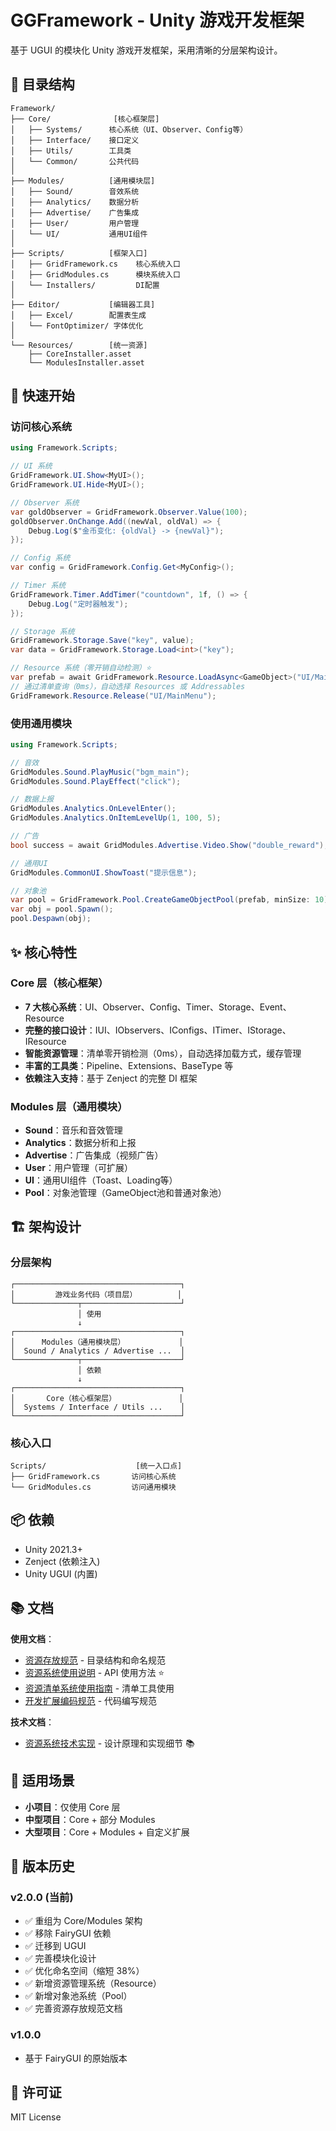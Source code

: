 # GGFramework - Unity 游戏开发框架

基于 UGUI 的模块化 Unity 游戏开发框架，采用清晰的分层架构设计。

## 📁 目录结构

```
Framework/
├── Core/              [核心框架层]
│   ├── Systems/      核心系统（UI、Observer、Config等）
│   ├── Interface/    接口定义
│   ├── Utils/        工具类
│   └── Common/       公共代码
│
├── Modules/          [通用模块层]
│   ├── Sound/        音效系统
│   ├── Analytics/    数据分析
│   ├── Advertise/    广告集成
│   ├── User/         用户管理
│   └── UI/           通用UI组件
│
├── Scripts/          [框架入口]
│   ├── GridFramework.cs    核心系统入口
│   ├── GridModules.cs      模块系统入口
│   └── Installers/         DI配置
│
├── Editor/           [编辑器工具]
│   ├── Excel/        配置表生成
│   └── FontOptimizer/ 字体优化
│
└── Resources/        [统一资源]
    ├── CoreInstaller.asset
    └── ModulesInstaller.asset
```

## 🚀 快速开始

### 访问核心系统

```csharp
using Framework.Scripts;

// UI 系统
GridFramework.UI.Show<MyUI>();
GridFramework.UI.Hide<MyUI>();

// Observer 系统
var goldObserver = GridFramework.Observer.Value(100);
goldObserver.OnChange.Add((newVal, oldVal) => {
    Debug.Log($"金币变化: {oldVal} -> {newVal}");
});

// Config 系统
var config = GridFramework.Config.Get<MyConfig>();

// Timer 系统
GridFramework.Timer.AddTimer("countdown", 1f, () => {
    Debug.Log("定时器触发");
});

// Storage 系统
GridFramework.Storage.Save("key", value);
var data = GridFramework.Storage.Load<int>("key");

// Resource 系统（零开销自动检测）⭐
var prefab = await GridFramework.Resource.LoadAsync<GameObject>("UI/MainMenu");
// 通过清单查询（0ms），自动选择 Resources 或 Addressables
GridFramework.Resource.Release("UI/MainMenu");
```

### 使用通用模块

```csharp
using Framework.Scripts;

// 音效
GridModules.Sound.PlayMusic("bgm_main");
GridModules.Sound.PlayEffect("click");

// 数据上报
GridModules.Analytics.OnLevelEnter();
GridModules.Analytics.OnItemLevelUp(1, 100, 5);

// 广告
bool success = await GridModules.Advertise.Video.Show("double_reward");

// 通用UI
GridModules.CommonUI.ShowToast("提示信息");

// 对象池
var pool = GridFramework.Pool.CreateGameObjectPool(prefab, minSize: 10);
var obj = pool.Spawn();
pool.Despawn(obj);
```

## ✨ 核心特性

### Core 层（核心框架）

- **7 大核心系统**：UI、Observer、Config、Timer、Storage、Event、Resource
- **完整的接口设计**：IUI、IObservers、IConfigs、ITimer、IStorage、IResource
- **智能资源管理**：清单零开销检测（0ms），自动选择加载方式，缓存管理
- **丰富的工具类**：Pipeline、Extensions、BaseType 等
- **依赖注入支持**：基于 Zenject 的完整 DI 框架

### Modules 层（通用模块）

- **Sound**：音乐和音效管理
- **Analytics**：数据分析和上报
- **Advertise**：广告集成（视频广告）
- **User**：用户管理（可扩展）
- **UI**：通用UI组件（Toast、Loading等）
- **Pool**：对象池管理（GameObject池和普通对象池）

## 🏗️ 架构设计

### 分层架构

```
┌─────────────────────────────────────┐
│         游戏业务代码（项目层）         │ 
└──────────────┬──────────────────────┘
               │ 使用
               ↓
┌─────────────────────────────────────┐
│      Modules（通用模块层）            │
│  Sound / Analytics / Advertise ...  │
└──────────────┬──────────────────────┘
               │ 依赖
               ↓
┌─────────────────────────────────────┐
│       Core（核心框架层）              │
│  Systems / Interface / Utils ...    │
└─────────────────────────────────────┘
```

### 核心入口

```
Scripts/                    [统一入口点]
├── GridFramework.cs       访问核心系统
└── GridModules.cs         访问通用模块
```

## 📦 依赖

- Unity 2021.3+
- Zenject (依赖注入)
- Unity UGUI (内置)

## 📚 文档

**使用文档**：
- [资源存放规范](Doc/资源存放规范.md) - 目录结构和命名规范
- [资源系统使用说明](Doc/资源系统使用说明.md) - API 使用方法 ⭐
- [资源清单系统使用指南](Doc/资源清单系统使用指南.md) - 清单工具使用
- [开发扩展编码规范](Doc/开发扩展编码规范.md) - 代码编写规范

**技术文档**：
- [资源系统技术实现](Doc/资源系统技术实现.md) - 设计原理和实现细节 📚

## 🎯 适用场景

- **小项目**：仅使用 Core 层
- **中型项目**：Core + 部分 Modules
- **大型项目**：Core + Modules + 自定义扩展

## 🔄 版本历史

### v2.0.0 (当前)
- ✅ 重组为 Core/Modules 架构
- ✅ 移除 FairyGUI 依赖
- ✅ 迁移到 UGUI
- ✅ 完善模块化设计
- ✅ 优化命名空间（缩短 38%）
- ✅ 新增资源管理系统（Resource）
- ✅ 新增对象池系统（Pool）
- ✅ 完善资源存放规范文档

### v1.0.0
- 基于 FairyGUI 的原始版本

## 📄 许可证

MIT License
